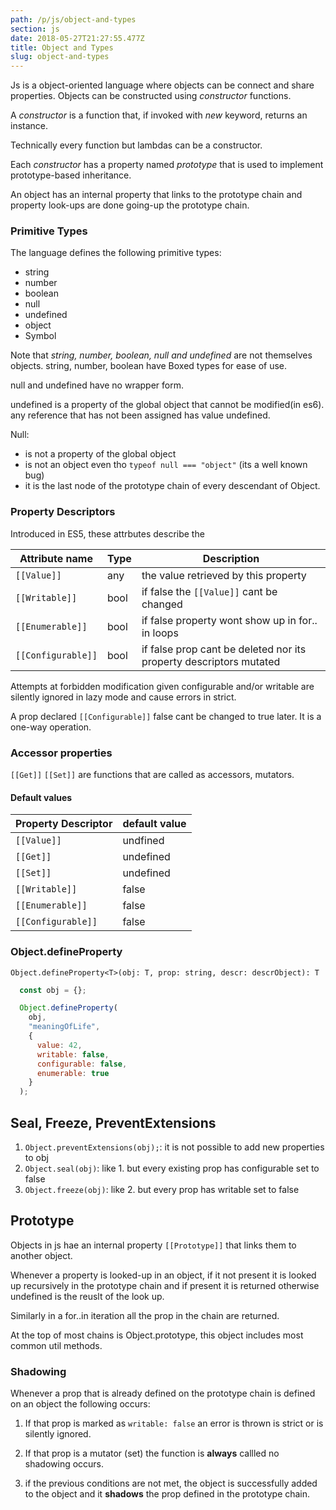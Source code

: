 ```yaml
---
path: /p/js/object-and-types
section: js
date: 2018-05-27T21:27:55.477Z
title: Object and Types
slug: object-and-types
---
```


Js is a object-oriented language where objects can be connect and share properties.
Objects can be constructed using *constructor* functions.

A *constructor* is a function that, if invoked with *new* keyword, returns an instance.

Technically every function but lambdas can be a constructor.

Each *constructor* has a property named *prototype* that is used to implement prototype-based inheritance.

An object has an internal property that links  to the prototype chain and property look-ups
are done going-up the prototype chain.

### Primitive Types

  The language defines the following primitive types:

  * string
  * number
  * boolean
  * null
  * undefined
  * object
  * Symbol

  Note that *string, number, boolean, null and undefined* are not themselves objects.
  string, number, boolean have Boxed types for ease of use.

  null and undefined have no wrapper form.

  undefined is a property of the global object that cannot be modified(in es6).
  any reference that has not been assigned has value undefined.

  Null:
  * is not a property of the global object
  * is not an object even tho ```typeof null === "object"``` (its a well known bug) 
  * it is the last node of the prototype chain of every descendant of Object.

### Property Descriptors

Introduced in ES5, these attrbutes describe the   

| Attribute name | Type | Description |
| -------------- | ---- | ----------------- |
| ```[[Value]]```| any  | the value retrieved by this property
| ```[[Writable]]```| bool | if false the ```[[Value]]``` cant be changed
| ```[[Enumerable]]```| bool | if false property wont show up in for.. in loops 
| ```[[Configurable]]```| bool | if false prop cant be deleted nor its property descriptors mutated

Attempts at forbidden modification given configurable and/or  writable are silently ignored in lazy mode
and cause errors in strict.

A prop declared ```[[Configurable]]``` false cant be changed to true later.
It is a one-way operation.

### Accessor properties

```[[Get]]``` ```[[Set]]``` are functions that are called as accessors, mutators.

#### Default values

| Property Descriptor | default value |
| ------------------- | ------------- |
| ```[[Value]]```| undfined
| ```[[Get]]```| undefined
| ```[[Set]]```| undefined
| ```[[Writable]]```| false
| ```[[Enumerable]]```| false 
| ```[[Configurable]]```| false 

### Object.defineProperty

`Object.defineProperty<T>(obj: T, prop: string, descr: descrObject): T`

  ```javascript
    const obj = {};

    Object.defineProperty(
      obj, 
      "meaningOfLife", 
      { 
        value: 42, 
        writable: false, 
        configurable: false, 
        enumerable: true
      }
    );
  ```

## Seal, Freeze, PreventExtensions

1. ```Object.preventExtensions(obj);```: it is not possible to add new properties to obj
2. ```Object.seal(obj)```: like 1. but every existing prop has configurable set to false
3. ```Object.freeze(obj)```: like 2. but every prop has writable set to false

## Prototype

Objects in js hae an internal property ```[[Prototype]]``` that links them to another object.

Whenever a property is looked-up in an object, if it not present it is looked up recursively in the prototype chain and if present it is returned otherwise undefined is the reuslt of the look up.

Similarly in a for..in iteration all the prop in the chain are returned.

At the top of most chains is Object.prototype, this object includes most common util methods.

### Shadowing

Whenever a prop that is already defined on the prototype chain is defined on an object the following occurs:

1. If that prop is marked as ```writable: false``` an error is thrown is strict or is silently ignored.
2. If that prop is a mutator (set) the function is **always** callled no shadowing occurs.

3. if the previous conditions are not met, the object is successfully added to the object and it **shadows** the prop defined in the prototype chain.
